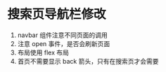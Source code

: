 # 搜索页导航栏修改

1. navbar 组件注意不同页面的调用 
2. 注意 open 事件，是否会刷新页面
3. 布局使用 flex 布局
4. 首页不需要显示 back 箭头，只有在搜索页才会需要